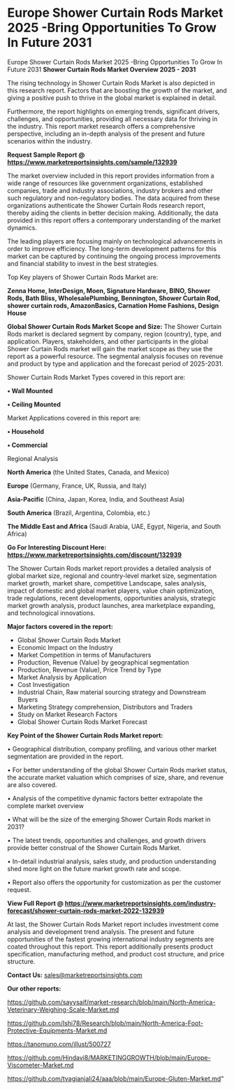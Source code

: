 # Europe Shower Curtain Rods Market 2025 -Bring Opportunities To Grow In Future 2031
Europe Shower Curtain Rods Market 2025 -Bring Opportunities To Grow In Future 2031
<Strong> Shower Curtain Rods Market Overview 2025 - 2031</strong>

The rising technology in Shower Curtain Rods Market is also depicted in this research report. Factors that are boosting the growth of the market, and giving a positive push to thrive in the global market is explained in detail.

Furthermore, the report highlights on emerging trends, significant drivers, challenges, and opportunities, providing all necessary data for thriving in the industry. This report market research offers a comprehensive perspective, including an in-depth analysis of the present and future scenarios within the industry.

<strong>Request Sample Report @ <a href=https://www.marketreportsinsights.com/sample/132939>https://www.marketreportsinsights.com/sample/132939</a></strong>

The market overview included in this report provides information from a wide range of resources like government organizations, established companies, trade and industry associations, industry brokers and other such regulatory and non-regulatory bodies. The data acquired from these organizations authenticate the Shower Curtain Rods research report, thereby aiding the clients in better decision making. Additionally, the data provided in this report offers a contemporary understanding of the market dynamics.

The leading players are focusing mainly on technological advancements in order to improve efficiency. The long-term development patterns for this market can be captured by continuing the ongoing process improvements and financial stability to invest in the best strategies.

Top Key players of Shower Curtain Rods Market are:

<strong>Zenna Home, InterDesign, Moen, Signature Hardware, BINO, Shower Rods, Bath Bliss, WholesalePlumbing, Bennington, Shower Curtain Rod, shower curtain rods, AmazonBasics, Carnation Home Fashions, Design House</strong>

<strong><b>Global Shower Curtain Rods Market Scope and Size:</b></strong>
The Shower Curtain Rods market is declared segment by company, region (country), type, and application. Players, stakeholders, and other participants in the global Shower Curtain Rods market will gain the market scope as they use the report as a powerful resource. The segmental analysis focuses on revenue and product by type and application and the forecast period of 2025-2031.

Shower Curtain Rods Market Types covered in this report are:

<strong>• Wall Mounted

• Ceiling Mounted</strong>

Market Applications covered in this report are:

<strong>• Household

• Commercial</strong> 

Regional Analysis

<strong>North America</strong> (the United States, Canada, and Mexico)

<strong>Europe</strong> (Germany, France, UK, Russia, and Italy)

<strong>Asia-Pacific</strong> (China, Japan, Korea, India, and Southeast Asia)

<strong>South America</strong> (Brazil, Argentina, Colombia, etc.)

<strong>The Middle East and Africa</strong> (Saudi Arabia, UAE, Egypt, Nigeria, and South Africa)

<strong>Go For Interesting Discount Here: <a href=https://www.marketreportsinsights.com/discount/132939>https://www.marketreportsinsights.com/discount/132939</a></strong>

The Shower Curtain Rods market report provides a detailed analysis of global market size, regional and country-level market size, segmentation market growth, market share, competitive Landscape, sales analysis, impact of domestic and global market players, value chain optimization, trade regulations, recent developments, opportunities analysis, strategic market growth analysis, product launches, area marketplace expanding, and technological innovations.

<strong><b>Major factors covered in the report:</b></strong>
<ul>
  <li>Global Shower Curtain Rods Market </li>
  <li>Economic Impact on the Industry</li>
  <li>Market Competition in terms of Manufacturers</li>
  <li>Production, Revenue (Value) by geographical segmentation</li>
  <li>Production, Revenue (Value), Price Trend by Type</li>
  <li>Market Analysis by Application</li>
  <li>Cost Investigation</li>
  <li>Industrial Chain, Raw material sourcing strategy and Downstream Buyers</li>
  <li>Marketing Strategy comprehension, Distributors and Traders</li>
  <li>Study on Market Research Factors</li>
  <li>Global Shower Curtain Rods Market Forecast</li>
</ul>

<strong><b>Key Point of the Shower Curtain Rods Market report:</b></strong>

• Geographical distribution, company profiling, and various other market segmentation are provided in the report.

• For better understanding of the global Shower Curtain Rods market status, the accurate market valuation which comprises of size, share, and revenue are also covered.

• Analysis of the competitive dynamic factors better extrapolate the complete market overview

• What will be the size of the emerging Shower Curtain Rods market in 2031?

• The latest trends, opportunities and challenges, and growth drivers provide better construal of the Shower Curtain Rods Market.

• In-detail industrial analysis, sales study, and production understanding shed more light on the future market growth rate and scope.

• Report also offers the opportunity for customization as per the customer request.

<strong><b>View Full Report @ <a href=https://www.marketreportsinsights.com/industry-forecast/shower-curtain-rods-market-2022-132939>https://www.marketreportsinsights.com/industry-forecast/shower-curtain-rods-market-2022-132939</a></b></strong>


At last, the Shower Curtain Rods Market report includes investment come analysis and development trend analysis. The present and future opportunities of the fastest growing international industry segments are coated throughout this report. This report additionally presents product specification, manufacturing method, and product cost structure, and price structure.

<strong>Contact Us:</strong>
sales@marketreportsinsights.com

<strong>Our other reports:</strong>

<a href=https://github.com/sayysaif/market-research/blob/main/North-America-Veterinary-Weighing-Scale-Market.md>https://github.com/sayysaif/market-research/blob/main/North-America-Veterinary-Weighing-Scale-Market.md</a>

<a href=https://github.com/Ishi78/Research/blob/main/North-America-Foot-Protective-Equipments-Market.md>https://github.com/Ishi78/Research/blob/main/North-America-Foot-Protective-Equipments-Market.md</a>

<a href=https://tanomuno.com/illust/500727>https://tanomuno.com/illust/500727</a>

<a href=https://github.com/Hindavi8/MARKETINGGROWTH/blob/main/Europe-Viscometer-Market.md>https://github.com/Hindavi8/MARKETINGGROWTH/blob/main/Europe-Viscometer-Market.md</a>

<a href=https://github.com/tyagianjali24/aaa/blob/main/Europe-Gluten-Market.md>https://github.com/tyagianjali24/aaa/blob/main/Europe-Gluten-Market.md</a>"
